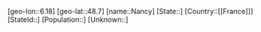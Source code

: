 ﻿---
location: [48.7,6.18]
type: City
tags:
- geo/City


SpocWebEntityId: 19230
isDeleted: false
confidential: public

---
[geo-lon::6.18]
[geo-lat::48.7]
[name::Nancy]
[State::]
[Country::[[France]]]
[StateId::]
[Population::]
[Unknown::]

